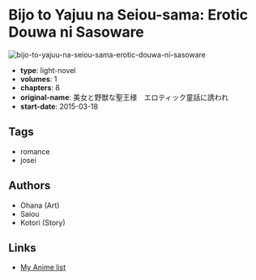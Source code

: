 # Bijo to Yajuu na Seiou-sama: Erotic Douwa ni Sasoware

![bijo-to-yajuu-na-seiou-sama-erotic-douwa-ni-sasoware](https://cdn.myanimelist.net/images/manga/3/183428.jpg)

-   **type**: light-novel
-   **volumes**: 1
-   **chapters**: 8
-   **original-name**: 美女と野獣な聖王様　エロティック童話に誘われ
-   **start-date**: 2015-03-18

## Tags

-   romance
-   josei

## Authors

-   Ohana (Art)
-   Saiou
-   Kotori (Story)

## Links

-   [My Anime list](https://myanimelist.net/manga/101330/Bijo_to_Yajuu_na_Seiou-sama__Erotic_Douwa_ni_Sasoware)
